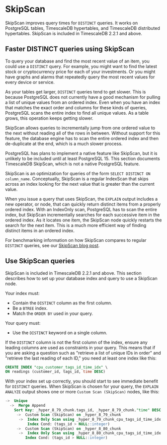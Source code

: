 # SkipScan
SkipScan improves query times for `DISTINCT` queries. It works on PostgreSQL
tables, TimescaleDB hypertables, and TimescaleDB distributed hypertables.
SkipScan is included in TimescaleDB 2.2.1 and above.

## Faster DISTINCT queries using SkipScan
To query your database and find the most recent value of an item, you
could use a `DISTINCT` query. For example, you might want to find the latest
stock or cryptocurrency price for each of your investments. Or you might have graphs
and alarms that repeatedly query the most recent values for every device or
service.

As your tables get larger, `DISTINCT` queries tend to get slower. This is
because PostgreSQL does not currently have a good mechanism for pulling a list
of unique values from an ordered index. Even when you have an index that matches
the exact order and columns for these kinds of queries, PostgreSQL scans the
entire index to find all unique values. As a table grows, this operation keeps
getting slower.

SkipScan allows queries to incrementally jump from one ordered value to the next
without reading all of the rows in between. Without support for this feature,
the database engine has to scan the entire ordered index and then de-duplicate
at the end, which is a much slower process.

<highlight type="note">
PostgreSQL has plans to implement a native feature like SkipScan, but it is
unlikely to be included until at least PostgreSQL&nbsp;15. This section
documents TimescaleDB SkipScan, which is not a native PostgreSQL feature.
</highlight>

SkipScan is an optimization for queries of the form `SELECT DISTINCT ON
column_name`. Conceptually, SkipScan is a regular IndexScan that skips across an
index looking for the next value that is greater than the current value.

When you issue a query that uses SkipScan, the `EXPLAIN` output includes a new
operator, or node, that can quickly return distinct items from a properly
ordered index. With an IndexOnly scan, PostgreSQL has to scan the entire index,
but SkipScan incrementally searches for each successive item in the ordered
index. As it locates one item, the SkipScan node quickly restarts the search for
the next item. This is a much more efficient way of finding distinct items in an
ordered index.

For benchmarking information on how SkipScan compares to regular `DISTINCT`
queries, see our [SkipScan blog post][blog-skipscan].

## Use SkipScan queries
SkipScan is included in TimescaleDB 2.2.1 and above. This section describes how
to set up your database index and query to use a SkipScan node.

Your index must:
* Contain the `DISTINCT` column as the first column.
* Be a `BTREE` index.
* Match the `ORDER BY` used in your query.

Your query must:
* Use the `DISTINCT` keyword on a single column.

If the `DISTINCT` column is not the first column of the index, ensure any
leading columns are used as constraints in your query. This means that if you
are asking a question such as "retrieve a list of unique IDs in order" and
"retrieve the last reading of each ID," you need at least one index like this:
```sql
CREATE INDEX "cpu_customer_tags_id_time_idx" \
ON readings (customer_id, tags_id, time DESC)
```

With your index set up correctly, you should start to see immediate benefit for
`DISTINCT` queries. When SkipScan is chosen for your query, the `EXPLAIN
ANALYZE` output shows one or more `Custom Scan (SkipScan)` nodes, like this:

```sql
->  Unique
  ->  Merge Append
    Sort Key: _hyper_8_79_chunk.tags_id, _hyper_8_79_chunk."time" DESC
     ->  Custom Scan (SkipScan) on _hyper_8_79_chunk
      ->  Index Only Scan using _hyper_8_79_chunk_cpu_tags_id_time_idx on _hyper_8_79_chunk
          Index Cond: (tags_id > NULL::integer)
     ->  Custom Scan (SkipScan) on _hyper_8_80_chunk
      ->  Index Only Scan using _hyper_8_80_chunk_cpu_tags_id_time_idx on _hyper_8_80_chunk
         Index Cond: (tags_id > NULL::integer)
```


[blog-skipscan]: https://www.timescale.com/blog/how-we-made-distinct-queries-up-to-8000x-faster-on-postgresql/
